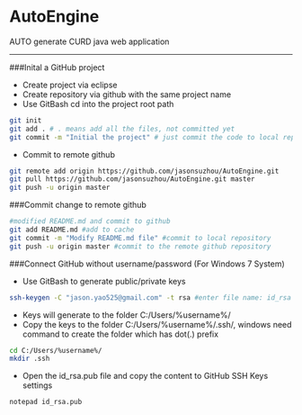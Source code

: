 # AutoEngine
AUTO generate CURD java web application

---
###Inital a GitHub project
- Create project via eclipse
- Create repository via github with the same project name 
- Use GitBash cd into the project root path
```bash
git init
git add . # . means add all the files, not committed yet
git commit -m "Initial the project" # just commit the code to local repository
```
- Commit to remote github
```bash
git remote add origin https://github.com/jasonsuzhou/AutoEngine.git
git pull https://github.com/jasonsuzhou/AutoEngine.git master
git push -u origin master
```
###Commit change to remote github
```bash
#modified README.md and commit to github
git add README.md #add to cache
git commit -m "Modify README.md file" #commit to local repository
git push -u origin master #commit to the remote github repository
```
###Connect GitHub without username/password (For Windows 7 System)
- Use GitBash to generate public/private keys
```bash
ssh-keygen -C "jason.yao525@gmail.com" -t rsa #enter file name: id_rsa
```
- Keys will generate to the folder C:/Users/%username%/
- Copy the keys to the folder C:/Users/%username%/.ssh/, windows need command to create the folder which has dot(.) prefix
```bash
cd C:/Users/%username%/
mkdir .ssh
```
- Open the id_rsa.pub file and copy the content to GitHub SSH Keys settings
```bash
notepad id_rsa.pub
```

